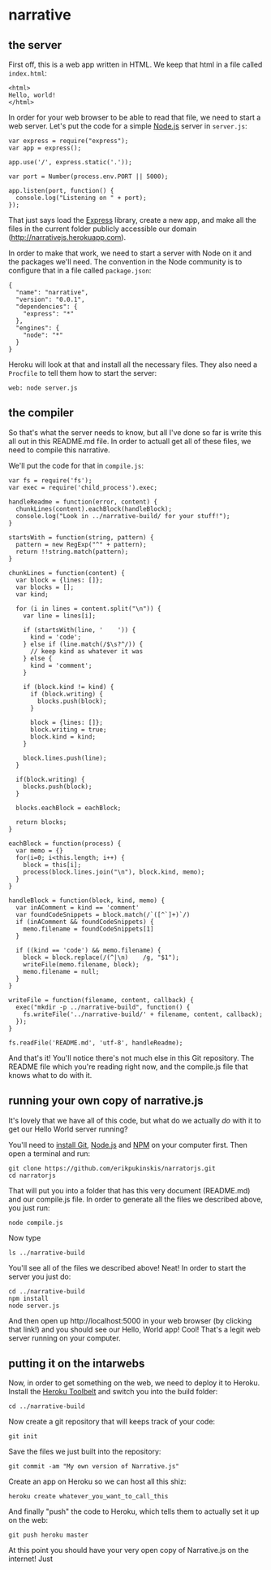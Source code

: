narrative
=========

the server
----------

First off, this is a web app written in HTML. We keep that html in a file called `index.html`:

    <html>
    Hello, world!
    </html>

In order for your web browser to be able to read that file, we need to start a web server. Let's put the code for a simple [Node.js](http://nodejs.org/) server in `server.js`:

    var express = require("express");
    var app = express();
    
    app.use('/', express.static('.'));
    
    var port = Number(process.env.PORT || 5000);
    
    app.listen(port, function() {
      console.log("Listening on " + port);
    }); 

That just says load the [Express](http://expressjs.com/) library, create a new app, and make all the files in the current folder publicly accessible our domain (http://narrativejs.herokuapp.com).

In order to make that work, we need to start a server with Node on it and the packages we'll need. The convention in the Node community is to configure that in a file called `package.json`:

    {
      "name": "narrative",
      "version": "0.0.1",
      "dependencies": {
        "express": "*"
      },
      "engines": {
        "node": "*"
      }
    }

Heroku will look at that and install all the necessary files. They also need a `Procfile` to tell them how to start the server:

    web: node server.js

the compiler
------------

So that's what the server needs to know, but all I've done so far is write this all out in this README.md file. In order to actuall get all of these files, we need to compile this narrative.

We'll put the code for that in `compile.js`:

    var fs = require('fs');
    var exec = require('child_process').exec;

    handleReadme = function(error, content) {
      chunkLines(content).eachBlock(handleBlock);
      console.log("Look in ../narrative-build/ for your stuff!");
    }

    startsWith = function(string, pattern) {
      pattern = new RegExp("^" + pattern);
      return !!string.match(pattern);
    }

    chunkLines = function(content) {
      var block = {lines: []};
      var blocks = [];
      var kind;

      for (i in lines = content.split("\n")) {
        var line = lines[i];

        if (startsWith(line, '    ')) { 
          kind = 'code';
        } else if (line.match(/$\s?^/)) {
          // keep kind as whatever it was
        } else {
          kind = 'comment';
        }

        if (block.kind != kind) {
          if (block.writing) {
            blocks.push(block);
          }

          block = {lines: []};
          block.writing = true;
          block.kind = kind;
        }

        block.lines.push(line);
      }

      if(block.writing) {
        blocks.push(block);
      }

      blocks.eachBlock = eachBlock;

      return blocks;
    }

    eachBlock = function(process) {
      var memo = {}
      for(i=0; i<this.length; i++) {
        block = this[i];
        process(block.lines.join("\n"), block.kind, memo);
      }
    }

    handleBlock = function(block, kind, memo) {
      var inAComment = kind == 'comment'
      var foundCodeSnippets = block.match(/`([^`]+)`/)
      if (inAComment && foundCodeSnippets) {
        memo.filename = foundCodeSnippets[1]
      }

      if ((kind == 'code') && memo.filename) {
        block = block.replace(/(^|\n)    /g, "$1");
        writeFile(memo.filename, block);
        memo.filename = null;
      }
    }

    writeFile = function(filename, content, callback) {
      exec("mkdir -p ../narrative-build", function() {
        fs.writeFile('../narrative-build/' + filename, content, callback);
      });
    }

    fs.readFile('README.md', 'utf-8', handleReadme);

And that's it! You'll notice there's not much else in this Git repository. The README file which you're reading right now, and the compile.js file that knows what to do with it.

running your own copy of narrative.js
-------------------------------------

It's lovely that we have all of this code, but what do we actually *do* with it to get our Hello World server running?

You'll need to [install Git](http://git-scm.com/downloads), [Node.js](http://nodejs.org/) and [NPM](https://www.npmjs.org/) on your computer first. Then open a terminal and run:

    git clone https://github.com/erikpukinskis/narratorjs.git
    cd narratorjs

That will put you into a folder that has this very document (README.md) and our compile.js file. In order to generate all the files we described above, you just run:

    node compile.js

Now type

    ls ../narrative-build

You'll see all of the files we described above! Neat! In order to start the server you just do:

    cd ../narrative-build
    npm install
    node server.js

And then open up http://localhost:5000 in your web browser (by clicking that link!) and you should see our Hello, World app! Cool! That's a legit web server running on your computer.

putting it on the intarwebs
---------------------------

Now, in order to get something on the web, we need to deploy it to Heroku. Install the [Heroku Toolbelt](https://toolbelt.heroku.com/) and switch you into the build folder:

    cd ../narrative-build

Now create a git repository that will keeps track of your code:

    git init

Save the files we just built into the repository:

    git commit -am "My own version of Narrative.js"

Create an app on Heroku so we can host all this shiz:

    heroku create whatever_you_want_to_call_this

And finally "push" the code to Heroku, which tells them to actually set it up on the web:

    git push heroku master
    
At this point you should have your very open copy of Narrative.js on the internet! Just 